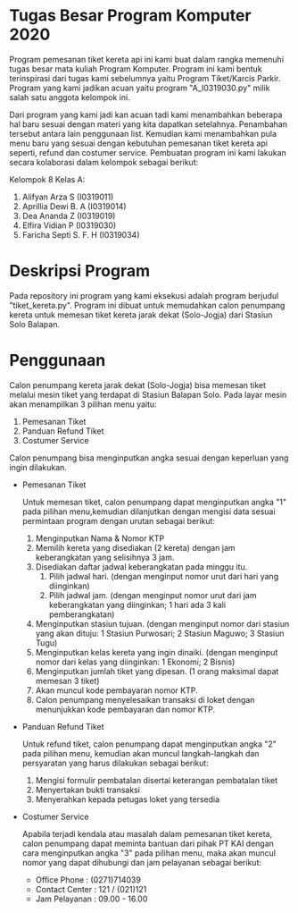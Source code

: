 # Tugas Besar Program Komputer 2020

  Program pemesanan tiket kereta api ini kami buat dalam rangka memenuhi tugas besar mata kuliah Program Komputer. Program ini kami bentuk terinspirasi dari tugas kami sebelumnya yaitu Program Tiket/Karcis Parkir. Program yang kami jadikan acuan yaitu program "A_I0319030.py" milik salah satu anggota kelompok ini.
  
  Dari program yang kami jadi kan acuan tadi kami menambahkan beberapa hal baru sesuai dengan materi yang kita dapatkan setelahnya. Penambahan tersebut antara lain penggunaan list. Kemudian kami menambahkan pula menu baru yang sesuai dengan kebutuhan pemesanan tiket kereta api seperti, refund dan costumer service. Pembuatan program ini kami lakukan secara kolaborasi dalam kelompok sebagai berikut:
 
 Kelompok 8 Kelas A:
  1. Alifyan Arza S         (I0319011)
  2. Aprillia Dewi B. A     (I0319014)
  3. Dea Ananda Z           (I0319019)
  4. Elfira Vidian P        (I0319030)
  5. Faricha Septi S. F. H  (I0319034)
  
# Deskripsi Program

  Pada repository ini program yang kami eksekusi adalah program berjudul "tiket_kereta.py". Program ini dibuat untuk memudahkan calon penumpang kereta untuk memesan tiket kereta jarak dekat (Solo-Jogja) dari Stasiun Solo Balapan. 
  
# Penggunaan

  Calon penumpang kereta jarak dekat (Solo-Jogja) bisa memesan tiket melalui mesin tiket yang terdapat di Stasiun Balapan Solo. Pada layar mesin akan menampilkan 3 pilihan menu yaitu:
  
  1. Pemesanan Tiket
  2. Panduan Refund Tiket
  3. Costumer Service
  
  Calon penumpang bisa menginputkan angka sesuai dengan keperluan yang ingin dilakukan.
 
  * Pemesanan Tiket
  
      Untuk memesan tiket, calon penumpang dapat menginputkan angka "1" pada pilihan menu,kemudian dilanjutkan dengan mengisi data sesuai permintaan program dengan urutan sebagai berikut:
      1. Menginputkan Nama & Nomor KTP
      2. Memilih kereta yang disediakan (2 kereta) dengan jam keberangkatan yang selisihnya 3 jam.
      3. Disediakan daftar jadwal keberangkatan pada minggu itu.
          1. Pilih jadwal hari. (dengan menginput nomor urut dari hari yang diinginkan)
          2. Pilih jadwal jam. (dengan menginput nomor urut dari jam keberangkatan yang diinginkan; 1 hari ada 3 kali pemberangkatan)
      4. Menginputkan stasiun tujuan. (dengan menginput nomor dari stasiun yang akan dituju: 1 Stasiun Purwosari; 2 Stasiun Maguwo; 3 Stasiun Tugu)
      5. Menginputkan kelas kereta yang ingin dinaiki. (dengan menginput nomor dari kelas yang diinginkan: 1 Ekonomi; 2 Bisnis)
      6. Menginputkan jumlah tiket yang dipesan. (1 orang maksimal dapat memesan 3 tiket)
      7. Akan muncul kode pembayaran nomor KTP.
      8. Calon penumpang menyelesaikan transaksi di loket dengan menunjukkan kode pembayaran dan nomor KTP.
      
  * Panduan Refund Tiket
  
      Untuk refund tiket, calon penumpang dapat menginputkan angka "2" pada pilihan menu, kemudian akan muncul langkah-langkah dan persyaratan yang harus dilakukan sebagai berikut:
      1. Mengisi formulir pembatalan disertai keterangan pembatalan tiket
      2. Menyertakan bukti transaksi
      3. Menyerahkan kepada petugas loket yang tersedia

  * Costumer Service

      Apabila terjadi kendala atau masalah dalam pemesanan tiket kereta, calon penumpang dapat meminta bantuan dari pihak PT KAI dengan cara menginputkan angka "3" pada pilihan menu, maka akan muncul nomor yang dapat dihubungi dan jam pelayanan sebagai berikut:
      -  Office Phone   : (0271)714039
      -  Contact Center : 121 / (021)121
      -  Jam Pelayanan  : 09.00 - 16.00


